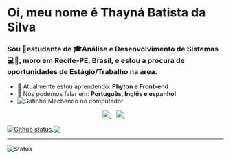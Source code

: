 # Oi, meu nome é Thayná Batista da Silva
### Sou 🌱estudante de **🎓Análise e Desenvolvimento de Sistemas💻**🤩, moro em Recife-PE, Brasil, e estou a procura de oportunidades de __Estágio/Trabalho__ na área.
* 🚀 Atualmente estou aprendendo: <strong>Phyton e Front-end</strong> 
* 📣 Nós podemos falar em: <strong> Português, Inglês e espanhol</strong>
* ![Gatinho Mechendo no computador](https://www.orkugifs.com/images/gatinho-usando-computador_4114.gif)

<p align='center'>  
  <a href="https://br.linkedin.com/in/thaynabds">
    <img src="https://img.shields.io/badge/linkedin-%230077B5.svg?&style=for-the-badge&logo=linkedin&logoColor=white" />
  </a>&nbsp;&nbsp;
  <a href="https://www.instagram.com/thaynabdstec/">
    <img src="https://img.shields.io/badge/instagram-%23E4405F.svg?&style=for-the-badge&logo=instagram&logoColor=white" />        
  </a>&nbsp;&nbsp;
</p>
<a href="LINK_DO_SEU_SITE_AQUI">
  <img align="center" src="https://github-readme-stats.vercel.app/api?username=thaynabds&show_icons=true&theme=radical" alt="Github status" />
</a>
<a href="LINK_DO_SEU_SITE_AQUI">
  <img align="center" src="https://github-readme-stats.vercel.app/api/top-langs/?username=thaynabds&layout=compact&theme=radical" />
</a>


___
<p align="left"> <img src="https://komarev.com/ghpvc/?username=thaynabds" alt="Status" /> </p>
